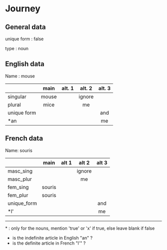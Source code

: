 # Journey

## General data

unique form : false

type : noun

## English data

Name : mouse

|             | main  | alt. 1 | alt. 2 | alt. 3 |
| :---------- | :---: | :----: | :----: | :----: |
| singular    | mouse |        | ignore |        |
| plural      | mice  |        |   me   |        |
| unique form |       |        |        |  and   |
| \*an        |       |        |        |   me   |
## French data

Name: souris

|             |  main  | alt 1 | alt 2  | alt 3 |
| :---------- | :----: | :---: | :----: | :---: |
| masc_sing   |        |       | ignore |       |
| masc_plur   |        |       |   me   |       |
| fem_sing    | souris |       |        |       |
| fem_plur    | souris |       |        |       |
| unique_form |        |       |        |  and  |
| \*l'        |        |       |        |  me   |
---

\* : only for the nouns, mention 'true' or 'x' if true, else leave blank if false

- is the indefinite article in English "an" ?
- is the definite article in French "l'" ?
